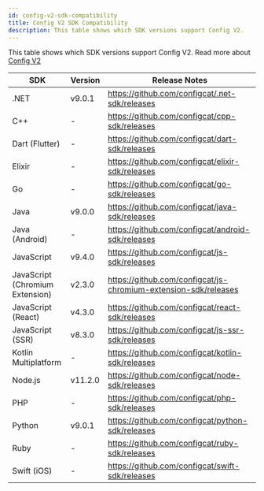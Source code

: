 ```yaml
---
id: config-v2-sdk-compatibility
title: Config V2 SDK Compatibility
description: This table shows which SDK versions support Config V2.
---
```


This table shows which SDK versions support Config V2. Read more about [Config V2](/advanced/config-v2)

| SDK                             | Version | Release Notes                                                   |
| ------------------------------- |---------| --------------------------------------------------------------- |
| .NET                            | v9.0.1  | https://github.com/configcat/.net-sdk/releases                  |
| C++                             | -       | https://github.com/configcat/cpp-sdk/releases                   |
| Dart (Flutter)                  | -       | https://github.com/configcat/dart-sdk/releases                  |
| Elixir                          | -       | https://github.com/configcat/elixir-sdk/releases                |
| Go                              | -       | https://github.com/configcat/go-sdk/releases                    |
| Java                            | v9.0.0  | https://github.com/configcat/java-sdk/releases                  |
| Java (Android)                  | -       | https://github.com/configcat/android-sdk/releases               |
| JavaScript                      | v9.4.0  | https://github.com/configcat/js-sdk/releases                    |
| JavaScript (Chromium Extension) | v2.3.0  | https://github.com/configcat/js-chromium-extension-sdk/releases |
| JavaScript (React)              | v4.3.0  | https://github.com/configcat/react-sdk/releases                 |
| JavaScript (SSR)                | v8.3.0  | https://github.com/configcat/js-ssr-sdk/releases                |
| Kotlin Multiplatform            | -       | https://github.com/configcat/kotlin-sdk/releases                |
| Node.js                         | v11.2.0 | https://github.com/configcat/node-sdk/releases                  |
| PHP                             | -       | https://github.com/configcat/php-sdk/releases                   |
| Python                          | v9.0.1  | https://github.com/configcat/python-sdk/releases                |
| Ruby                            | -       | https://github.com/configcat/ruby-sdk/releases                  |
| Swift (iOS)                     | -       | https://github.com/configcat/swift-sdk/releases                 |